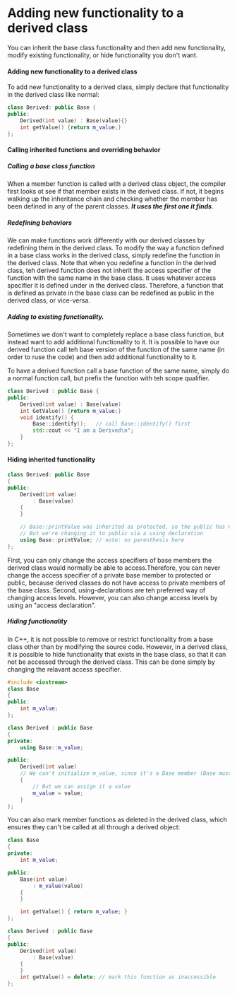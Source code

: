 # Adding new functionality to a derived class
You can inherit the base class functionality and then add new functionality, modify existing functionality, or hide functionality you don't want.
#### Adding new functionality to a derived class
To add new functionality to a derived class, simply declare that functionality in the derived class like normal:

```cpp
class Derived: public Base {
public:
	Derived(int value) : Base(value){}
	int getValue() {return m_value;}
};
```
#### Calling inherited functions and overriding behavior
##### Calling a base class function
When a member function is called with a derived class object, the compiler first looks ot see if that member exists in the derived class. If not, it begins walking up the inheritance chain and checking whether the member has been defined in any of the parent classes. ***It uses the first one it finds***.
##### Redefining behaviors
We can make functions work differently with our derived classes by redefining them in the derived class.
To modify the way a function defined in a base class works in the derived class, simply redefine the function in the derived class.
Note that when you redefine a function in the derived class, teh derived function does not inherit the access specifier of the function with the same name in the base class. It uses whatever access specifier it is defined under in the derived class. Therefore, a function that is defined as private in the base class can be redefined as public in the derived class, or vice-versa.
##### Adding to existing functionality.
Sometimes we don't want to completely replace a base class function, but instead want to add additional functionality to it. It is possible to have our derived function call teh base version of the function of the same name (in order to ruse the code) and then add additional functionality to it.

To have a derived function call a base function of the same name, simply do a normal function call, but prefix the function with teh scope qualifier.
```cpp
class Derived : public Base {
public:
	Derived(int value) : Base(value)
	int GetValue() {return m_value;}
	void identify() {
		Base::identify(); 	// call Base::identify() first
		std::cout << "I am a Derived\n";
	}
};
```

#### Hiding inherited functionality

```cpp
class Derived: public Base
{
public:
    Derived(int value)
        : Base(value)
    {
    }

    // Base::printValue was inherited as protected, so the public has no access
    // But we're changing it to public via a using declaration
    using Base::printValue; // note: no parenthesis here
};
```
First, you can only change the access specifiers of base members the derived class would normally be able to access.Therefore, you can never change the access specifier of a private base member to protected or public, because derived classes do not have access to private members of the base class.
Second, using-declarations are teh preferred way of changing access levels. However, you can also change access levels by using an "access declaration".
##### Hiding functionality
In C++, it is not possible to remove or restrict functionality from a base class other than by modifying the source code. However, in a derived class, it is possible to hide functionality that exists in the base class, so that it can not be accessed through the derived class. This can be done simply by changing the relavant access specifier.

```cpp
#include <iostream>
class Base
{
public:
	int m_value;
};

class Derived : public Base
{
private:
	using Base::m_value;

public:
	Derived(int value)
	// We can't initialize m_value, since it's a Base member (Base must initialize it)
	{
		// But we can assign it a value
		m_value = value;
	}
};
```
You can also mark member functions as deleted in the derived class, which ensures they can't be called at all through a derived object:
```cpp
class Base
{
private:
	int m_value;

public:
	Base(int value)
		: m_value(value)
	{
	}

	int getValue() { return m_value; }
};

class Derived : public Base
{
public:
	Derived(int value)
		: Base(value)
	{
	}
	int getValue() = delete; // mark this function as inaccessible
};
```
